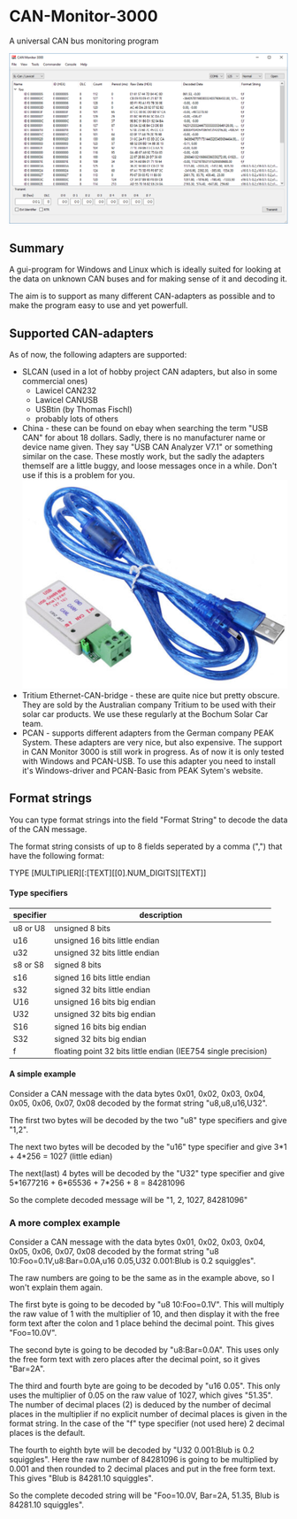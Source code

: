 # CAN-Monitor-3000
A universal CAN bus monitoring program

![Screenshot](/doc/images/screenshot.png?raw=true)

## Summary
A gui-program for Windows and Linux which is ideally suited for looking at the data on unknown CAN buses and for making sense of it and decoding it.

The aim is to support as many different CAN-adapters as possible and to make the program easy to use and yet powerfull.

## Supported CAN-adapters
As of now, the following adapters are supported:

* SLCAN (used in a lot of hobby project CAN adapters, but also in some commercial ones)
  * Lawicel CAN232
  * Lawicel CANUSB
  * USBtin (by Thomas Fischl)
  * probably lots of others
* China - these can be found on ebay when searching the term "USB CAN" for about 18 dollars.
Sadly, there is no manufacturer name or device name given. They say "USB CAN Analyzer V7.1"
or something similar on the case. These mostly work, but the sadly the adapters themself are
a little buggy, and loose messages once in a while. Don't use if this is a problem for you.
![CAN adapter China](/doc/images/can-adapter-china.png?raw=true)
* Tritium Ethernet-CAN-bridge - these are quite nice but pretty obscure. They are sold by
the Australian company Tritium to be used with their solar car products. We use these regularly
at the Bochum Solar Car team.
* PCAN - supports different adapters from the German company PEAK System. These adapters are
very nice, but also expensive. The support in CAN Monitor 3000 is still work in progress. As
of now it is only tested with Windows and PCAN-USB. To use this adapter you need to install
it's Windows-driver and PCAN-Basic from PEAK Sytem's website.

## Format strings
You can type format strings into the field "Format String" to decode the data of the CAN message.

The format string consists of up to 8 fields seperated by a comma (",") that have the following format:

TYPE [MULTIPLIER][:[TEXT][[0].NUM_DIGITS][TEXT]]

#### Type specifiers

|specifier|description|
|--|--|
|u8 or U8|unsigned 8 bits|
|u16|unsigned 16 bits little endian|
|u32|unsigned 32 bits little endian|
|s8 or S8|signed 8 bits|
|s16|signed 16 bits little endian|
|s32|signed 32 bits little endian|
|U16|unsigned 16 bits big endian|
|U32|unsigned 32 bits big endian|
|S16|signed 16 bits big endian|
|S32|signed 32 bits big endian|
|f|floating point 32 bits little endian (IEE754 single precision)|

#### A simple example
Consider a CAN message with the data bytes 0x01, 0x02, 0x03, 0x04, 0x05, 0x06, 0x07, 0x08 decoded by the format string "u8,u8,u16,U32".

The first two bytes will be decoded by the two "u8" type specifiers and give "1,2".

The next two bytes will be decoded by the "u16" type specifier and give 3\*1 + 4\*256 = 1027 (little edian)

The next(last) 4 bytes will be decoded by the "U32" type specifier and give 5\*1677216 + 6\*65536 + 7\*256 + 8 = 84281096

So the complete decoded message will be "1, 2, 1027, 84281096"

### A more complex example
Consider a CAN message with the data bytes 0x01, 0x02, 0x03, 0x04, 0x05, 0x06, 0x07, 0x08 decoded by the
format string "u8 10:Foo=0.1V,u8:Bar=0.0A,u16 0.05,U32 0.001:Blub is 0.2 squiggles".

The raw numbers are going to be the same as in the example above, so I won't explain them again.

The first byte is going to be decoded by "u8 10:Foo=0.1V". This will multiply the raw value of 1 with the multiplier of 10, and then display it with the free form text after the colon and 1 place behind the decimal point. This gives "Foo=10.0V".

The second byte is going to be decoded by "u8:Bar=0.0A". This uses only the free form text with zero places after the decimal point, so it gives "Bar=2A".

The third and fourth byte are going to be decoded by "u16 0.05". This only uses the multiplier of 0.05 on the raw value of 1027, which gives "51.35". The number of decimal places (2) is deduced by the number of decimal places in the multiplier if no explicit number of decimal places is given in the format string. In the case of the "f" type specifier (not used here) 2 decimal places is the default.

The fourth to eighth byte will be decoded by "U32 0.001:Blub is 0.2 squiggles". Here the raw number of 84281096 is going to be multiplied by 0.001 and then rounded to 2 decimal places and put in the free form text. This gives "Blub is 84281.10 squiggles".

So the complete decoded string will be "Foo=10.0V, Bar=2A, 51.35, Blub is 84281.10 squiggles".





